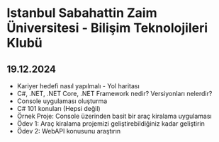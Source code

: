 # Istanbul Sabahattin Zaim Üniversitesi - Bilişim Teknolojileri Klubü

## 19.12.2024
- Kariyer hedefi nasıl yapılmalı - Yol haritası
- C#, .NET, .NET Core, .NET Framework nedir? Versiyonları nelerdir?
- Console uygulaması oluşturma
- C# 101 konuları (Hepsi değil)
- Örnek Proje: Console üzerinden basit bir araç kiralama uygulaması 
- Ödev 1: Araç kiralama projemizi geliştirebildiğiniz kadar geliştirin
- Ödev 2: WebAPI konusunu araştırın